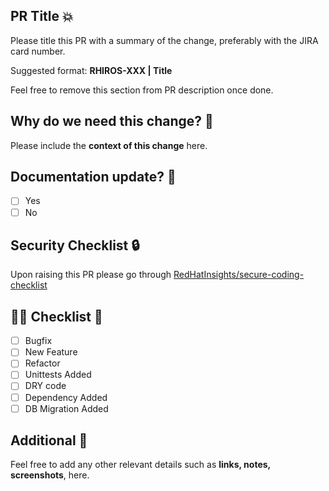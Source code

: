 ## PR Title :boom:

Please title this PR with a summary of the change, preferably with the JIRA card number.

Suggested format: __RHIROS-XXX | Title__

Feel free to remove this section from PR description once done.

## Why do we need this change? :thought_balloon:

Please include the __context of this change__ here.

## Documentation update? :memo:

- [ ] Yes
- [ ] No

## Security Checklist :lock:

Upon raising this PR please go through [RedHatInsights/secure-coding-checklist](https://github.com/RedHatInsights/secure-coding-checklist)

## :guardsman: Checklist :dart:

- [ ] Bugfix
- [ ] New Feature
- [ ] Refactor
- [ ] Unittests Added
- [ ] DRY code
- [ ] Dependency Added
- [ ] DB Migration Added

## Additional :mega:

Feel free to add any other relevant details such as __links, notes, screenshots__, here.
